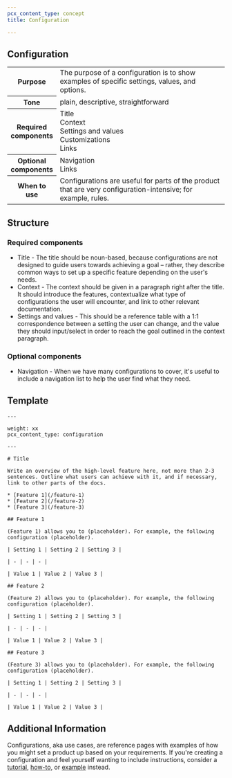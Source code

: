 ```yaml
---
pcx_content_type: concept
title: Configuration

---
```


## Configuration

<table>
    <tr>
        <th style="width:15%">Purpose</th>
        <td>The purpose of a configuration is to show examples of specific settings, values, and options.</td>
    </tr>
    <tr>
        <th>Tone</th>
        <td>plain, descriptive, straightforward</td>
    </tr>
    <tr>
        <th>Required components</th>
        <td>Title<br/>Context<br/>Settings and values<br/>Customizations<br/>Links</td>
    </tr>
    <tr>
        <th>Optional components</th>
        <td>Navigation<br/>Links</td>
    </tr>
    <tr>
        <th>When to use</th>
        <td>Configurations are useful for parts of the product that are very configuration-intensive; for example, rules. </td>
    </tr>
</table>

## Structure

### Required components

+ Title - The title should be noun-based, because configurations are not designed to guide users towards achieving a goal – rather, they describe common ways to set up a specific feature depending on the user's needs.
+ Context - The context should be given in a paragraph right after the title. It should introduce the features, contextualize what type of configurations the user will encounter, and link to other relevant documentation.
+ Settings and values - This should be a reference table with a 1:1 correspondence between a setting the user can change, and the value they should input/select in order to reach the goal outlined in the context paragraph.

### Optional components

+ Navigation - When we have many configurations to cover, it's useful to include a navigation list to help the user find what they need.

## Template

```
---
 
weight: xx  
pcx_content_type: configuration
 
---
 
# Title
 
Write an overview of the high-level feature here, not more than 2-3 sentences. Outline what users can achieve with it, and if necessary, link to other parts of the docs.
 
* [Feature 1](/feature-1)
* [Feature 2](/feature-2)
* [Feature 3](/feature-3)
 
## Feature 1
 
(Feature 1) allows you to (placeholder). For example, the following configuration (placeholder).
 
| Setting 1 | Setting 2 | Setting 3 |
 
| - | - | - | 
 
| Value 1 | Value 2 | Value 3 |
 
## Feature 2
 
(Feature 2) allows you to (placeholder). For example, the following configuration (placeholder).
 
| Setting 1 | Setting 2 | Setting 3 |
 
| - | - | - | 
 
| Value 1 | Value 2 | Value 3 |
 
## Feature 3
 
(Feature 3) allows you to (placeholder). For example, the following configuration (placeholder).
 
| Setting 1 | Setting 2 | Setting 3 |
 
| - | - | - | 
 
| Value 1 | Value 2 | Value 3 |
```

## Additional Information

Configurations, aka use cases, are reference pages with examples of how you might set a product up based on your requirements. If you're creating a configuration and feel yourself wanting to include instructions, consider a [tutorial](/style-guide/content-strategy/documentation-content-strategy/content-types/tutorial/), [how-to](/style-guide/content-strategy/documentation-content-strategy/content-types/how-to/), or [example](/style-guide/content-strategy/documentation-content-strategy/component-attributes/examples/) instead.
